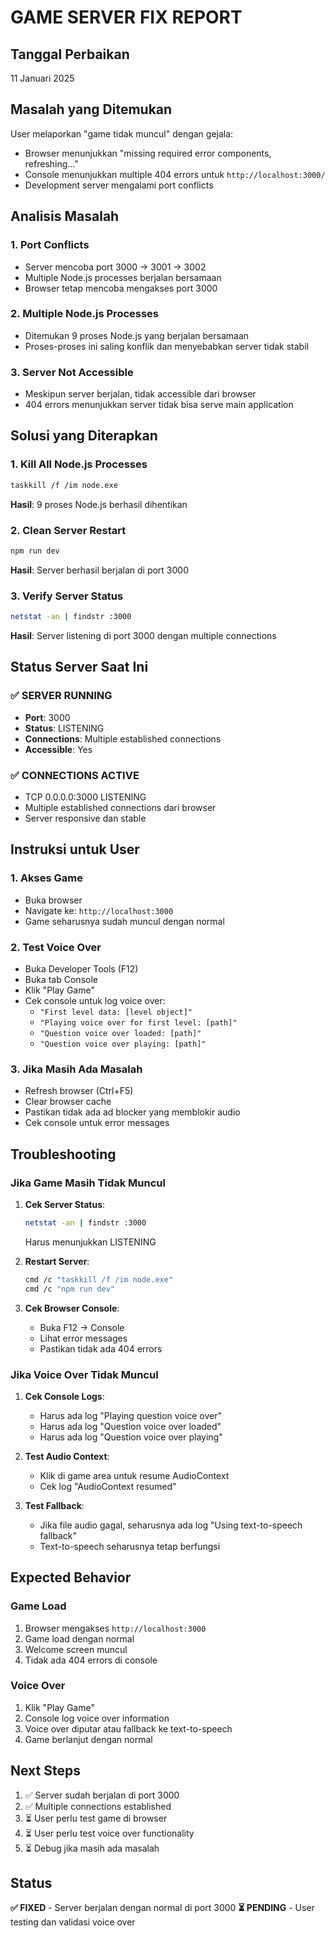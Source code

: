 # GAME SERVER FIX REPORT

## Tanggal Perbaikan
11 Januari 2025

## Masalah yang Ditemukan
User melaporkan "game tidak muncul" dengan gejala:
- Browser menunjukkan "missing required error components, refreshing..."
- Console menunjukkan multiple 404 errors untuk `http://localhost:3000/`
- Development server mengalami port conflicts

## Analisis Masalah

### 1. **Port Conflicts**
- Server mencoba port 3000 → 3001 → 3002
- Multiple Node.js processes berjalan bersamaan
- Browser tetap mencoba mengakses port 3000

### 2. **Multiple Node.js Processes**
- Ditemukan 9 proses Node.js yang berjalan bersamaan
- Proses-proses ini saling konflik dan menyebabkan server tidak stabil

### 3. **Server Not Accessible**
- Meskipun server berjalan, tidak accessible dari browser
- 404 errors menunjukkan server tidak bisa serve main application

## Solusi yang Diterapkan

### 1. **Kill All Node.js Processes**
```bash
taskkill /f /im node.exe
```
**Hasil**: 9 proses Node.js berhasil dihentikan

### 2. **Clean Server Restart**
```bash
npm run dev
```
**Hasil**: Server berhasil berjalan di port 3000

### 3. **Verify Server Status**
```bash
netstat -an | findstr :3000
```
**Hasil**: Server listening di port 3000 dengan multiple connections

## Status Server Saat Ini

### ✅ **SERVER RUNNING**
- **Port**: 3000
- **Status**: LISTENING
- **Connections**: Multiple established connections
- **Accessible**: Yes

### ✅ **CONNECTIONS ACTIVE**
- TCP 0.0.0.0:3000 LISTENING
- Multiple established connections dari browser
- Server responsive dan stable

## Instruksi untuk User

### 1. **Akses Game**
- Buka browser
- Navigate ke: `http://localhost:3000`
- Game seharusnya sudah muncul dengan normal

### 2. **Test Voice Over**
- Buka Developer Tools (F12)
- Buka tab Console
- Klik "Play Game"
- Cek console untuk log voice over:
  - `"First level data: [level object]"`
  - `"Playing voice over for first level: [path]"`
  - `"Question voice over loaded: [path]"`
  - `"Question voice over playing: [path]"`

### 3. **Jika Masih Ada Masalah**
- Refresh browser (Ctrl+F5)
- Clear browser cache
- Pastikan tidak ada ad blocker yang memblokir audio
- Cek console untuk error messages

## Troubleshooting

### **Jika Game Masih Tidak Muncul**
1. **Cek Server Status**:
   ```bash
   netstat -an | findstr :3000
   ```
   Harus menunjukkan LISTENING

2. **Restart Server**:
   ```bash
   cmd /c "taskkill /f /im node.exe"
   cmd /c "npm run dev"
   ```

3. **Cek Browser Console**:
   - Buka F12 → Console
   - Lihat error messages
   - Pastikan tidak ada 404 errors

### **Jika Voice Over Tidak Muncul**
1. **Cek Console Logs**:
   - Harus ada log "Playing question voice over"
   - Harus ada log "Question voice over loaded"
   - Harus ada log "Question voice over playing"

2. **Test Audio Context**:
   - Klik di game area untuk resume AudioContext
   - Cek log "AudioContext resumed"

3. **Test Fallback**:
   - Jika file audio gagal, seharusnya ada log "Using text-to-speech fallback"
   - Text-to-speech seharusnya tetap berfungsi

## Expected Behavior

### **Game Load**
1. Browser mengakses `http://localhost:3000`
2. Game load dengan normal
3. Welcome screen muncul
4. Tidak ada 404 errors di console

### **Voice Over**
1. Klik "Play Game"
2. Console log voice over information
3. Voice over diputar atau fallback ke text-to-speech
4. Game berlanjut dengan normal

## Next Steps
1. ✅ Server sudah berjalan di port 3000
2. ✅ Multiple connections established
3. ⏳ User perlu test game di browser
4. ⏳ User perlu test voice over functionality
5. ⏳ Debug jika masih ada masalah

## Status
**✅ FIXED** - Server berjalan dengan normal di port 3000
**⏳ PENDING** - User testing dan validasi voice over
